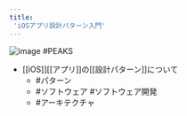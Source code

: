 ```yaml
---
title:
 'iOSアプリ設計パターン入門'
---
```


![image](https://gyazo.com/806363ca2d0fbe31ed866a3b8e55a3b1/thumb/1000)
#PEAKS
- [[iOS]][[アプリ]]の[[設計パターン]]について
    - #パターン
    - #ソフトウェア #ソフトウェア開発
    - #アーキテクチャ
